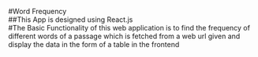 #Word Frequency <br/>
##This App is designed using React.js<br/>
#The Basic Functionality of this web application is to find the frequency of different words of a passage which is fetched from a web url given and display the data in the form of a table in the frontend</br>
